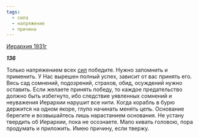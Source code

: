 ```yaml
---
tags:
  - сила
  - напряжение
  - причина
---
```

[Иерархия 1931г](https://127.0.0.1:4002/agni/1931)

___136___

Только напряжением всех [сил](../../../tags/#сила) победите. Нужно запомнить и применить. У Нас вырешен полный успех, зависит от вас принять его. Весь сад сомнений, подозрений, страхов, обид, осуждений нужно оставить. Если желаете принять победу, то каждое предательство должно быть избегнуто, ибо следствие уявленных сомнений и неуважения Иерархии нарушит все нити. Когда корабль в бурю держится на одном якоре, глупо начинать менять цепь. Основание берегите и возвышайтесь лишь нарастанием основания. Не устану твердить об Иерархии, пока не осознаете. Мало кивать головою, пора продумать и приложить. Имею причину, если твержу.   

